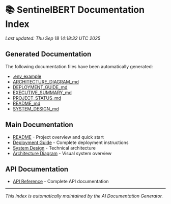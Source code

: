 # 📚 SentinelBERT Documentation Index

*Last updated: Thu Sep 18 14:18:32 UTC 2025*

## Generated Documentation

The following documentation files have been automatically generated:

- [.env_example](docs/generated/.env_example.md)
- [ARCHITECTURE_DIAGRAM_md](docs/generated/ARCHITECTURE_DIAGRAM_md.md)
- [DEPLOYMENT_GUIDE_md](docs/generated/DEPLOYMENT_GUIDE_md.md)
- [EXECUTIVE_SUMMARY_md](docs/generated/EXECUTIVE_SUMMARY_md.md)
- [PROJECT_STATUS_md](docs/generated/PROJECT_STATUS_md.md)
- [README_md](docs/generated/README_md.md)
- [SYSTEM_DESIGN_md](docs/generated/SYSTEM_DESIGN_md.md)

## Main Documentation

- [README](../README.md) - Project overview and quick start
- [Deployment Guide](../DEPLOYMENT_GUIDE.md) - Complete deployment instructions
- [System Design](../SYSTEM_DESIGN.md) - Technical architecture
- [Architecture Diagram](../ARCHITECTURE_DIAGRAM.md) - Visual system overview

## API Documentation

- [API Reference](api/API_REFERENCE.md) - Complete API documentation

---

*This index is automatically maintained by the AI Documentation Generator.*
